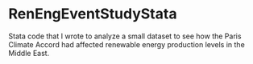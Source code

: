 # RenEngEventStudyStata
Stata code that I wrote to analyze a small dataset to see how the Paris Climate Accord had affected renewable energy production levels in the Middle East.
